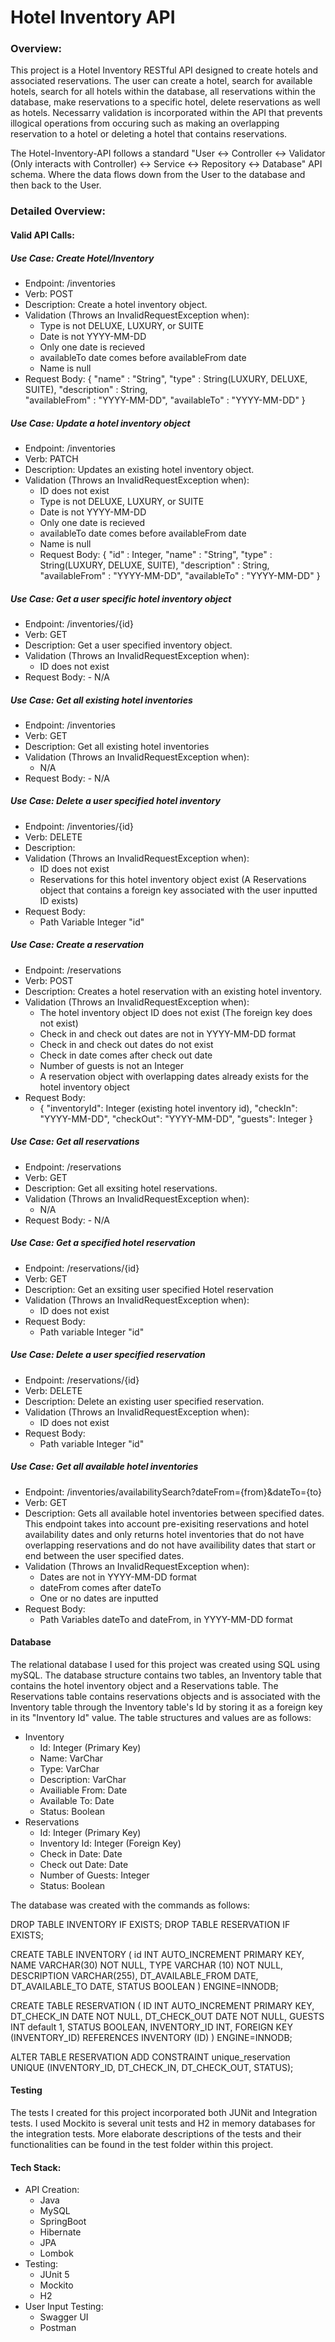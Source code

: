 # Hotel Inventory API
### Overview:

This project is a Hotel Inventory RESTful API designed to create hotels and associated reservations. The user can create a hotel, search for available hotels, search for all hotels within the database, all reservations within the database, make reservations to a specific hotel, delete reservations as well as hotels. Necessarry validation is incorporated within the API that prevents illogical operations from occuring such as making an overlapping reservation to a hotel or deleting a hotel that contains reservations.

The Hotel-Inventory-API follows a standard "User <-> Controller <-> Validator (Only interacts with Controller) <-> Service <-> Repository <-> Database" API schema. Where the data flows down from the User to the database and then back to the User. 

### Detailed Overview:

#### Valid API Calls: 

##### Use Case: Create Hotel/Inventory 
  - Endpoint: /inventories
  - Verb: POST
  - Description: Create a hotel inventory object. 
  - Validation (Throws an InvalidRequestException when): 
    - Type is not DELUXE, LUXURY, or SUITE
    - Date is not YYYY-MM-DD
    - Only one date is recieved
    - availableTo date comes before availableFrom date
    - Name is null 
  - Request Body: 
      { 
      "name" : "String", 
      "type" : String(LUXURY, DELUXE, SUITE), 
      "description" : String,   
      "availableFrom" : "YYYY-MM-DD", 
      "availableTo" : "YYYY-MM-DD" 
      }

#####  Use Case: Update a hotel inventory object
  - Endpoint: /inventories
  - Verb: PATCH
  - Description: Updates an existing hotel inventory object.
  - Validation (Throws an InvalidRequestException when): 
    - ID does not exist 
    - Type is not DELUXE, LUXURY, or SUITE
    - Date is not YYYY-MM-DD
    - Only one date is recieved
    - availableTo date comes before availableFrom date
    - Name is null 
    - Request Body: 
      { 
      "id" : Integer, 
      "name" : "String", 
      "type" : String(LUXURY, DELUXE, SUITE), 
      "description" : String,   
      "availableFrom" : "YYYY-MM-DD", 
      "availableTo" : "YYYY-MM-DD" 
      }

#####  Use Case: Get a user specific hotel inventory object
  - Endpoint: /inventories/{id}
  - Verb: GET
  - Description: Get a user specified inventory object. 
  - Validation (Throws an InvalidRequestException when): 
    -  ID does not exist 
  -  Request Body: 
    -  N/A

#####  Use Case: Get all existing hotel inventories 
  - Endpoint: /inventories
  - Verb: GET
  - Description: Get all existing hotel inventories 
  - Validation (Throws an InvalidRequestException when): 
    - N/A
  -  Request Body: 
    -  N/A

#####  Use Case: Delete a user specified hotel inventory
  - Endpoint: /inventories/{id}
  - Verb: DELETE
  - Description: 
  - Validation (Throws an InvalidRequestException when): 
    - ID does not exist 
    - Reservations for this hotel inventory object exist (A Reservations object that contains a foreign key associated with the user inputted ID exists) 
  - Request Body: 
    -  Path Variable Integer "id" 

#####  Use Case: Create a reservation
  - Endpoint: /reservations
  - Verb: POST
  - Description: Creates a hotel reservation with an existing hotel inventory. 
  - Validation (Throws an InvalidRequestException when): 
    - The hotel inventory object ID does not exist (The foreign key does not exist) 
    - Check in and check out dates are not in YYYY-MM-DD format
    - Check in and check out dates do not exist
    - Check in date comes after check out date
    - Number of guests is not an Integer 
    - A reservation object with overlapping dates already exists for the hotel inventory object
  - Request Body: 
    - {
    "inventoryId": Integer (existing hotel inventory id),
    "checkIn": "YYYY-MM-DD",
    "checkOut": "YYYY-MM-DD",
    "guests": Integer
    }

#####  Use Case: Get all reservations
  - Endpoint: /reservations
  - Verb: GET
  - Description: Get all exsiting hotel reservations. 
  - Validation (Throws an InvalidRequestException when): 
    - N/A
  -  Request Body: 
    - N/A


#####  Use Case: Get a specified hotel reservation
  - Endpoint: /reservations/{id}
  - Verb: GET
  - Description: Get an exsiting user specified Hotel reservation 
  - Validation (Throws an InvalidRequestException when): 
    - ID does not exist 
  - Request Body: 
    -  Path variable Integer "id"

#####  Use Case: Delete a user specified reservation
  - Endpoint: /reservations/{id}
  - Verb: DELETE
  - Description: Delete an existing user specified reservation. 
  - Validation (Throws an InvalidRequestException when): 
    - ID does not exist 
  - Request Body: 
    - Path variable Integer "id" 

#####  Use Case: Get all available hotel inventories
  - Endpoint: /inventories/availabilitySearch?dateFrom={from}&dateTo={to}
  - Verb: GET
  - Description: Gets all available hotel inventories between specified dates. This endpoint takes into account pre-exisiting reservations and hotel availability dates and only returns hotel inventories that do not have overlapping reservations and do not have availibility dates that start or end between the user specified dates. 
  - Validation (Throws an InvalidRequestException when): 
    - Dates are not in YYYY-MM-DD format
    - dateFrom comes after dateTo
    - One or no dates are inputted 
  - Request Body: 
    - Path Variables dateTo and dateFrom, in YYYY-MM-DD format

#### Database
  The relational database I used for this project was created using SQL using mySQL. The database structure contains two tables, an Inventory table that contains the hotel inventory object and a Reservations table. The Reservations table contains reservations objects and is associated with the Inventory table through the Inventory table's Id by storing it as a foreign key in its "Inventory Id" value. The table structures and values are as follows: 
 
  - Inventory 
    - Id: Integer (Primary Key) 
    - Name: VarChar
    - Type: VarChar
    - Description: VarChar
    - Availiable From: Date 
    - Available To: Date 
    - Status: Boolean 
  - Reservations 
    -  Id: Integer (Primary Key) 
    -  Inventory Id: Integer (Foreign Key) 
    -  Check in Date: Date 
    -  Check out Date: Date
    -  Number of Guests: Integer 
    -  Status: Boolean 
  
  The database was created with the commands as follows: 
  
  
DROP TABLE INVENTORY IF EXISTS;
DROP TABLE RESERVATION IF EXISTS;
 
CREATE TABLE INVENTORY (
    id INT AUTO_INCREMENT PRIMARY KEY,
    NAME VARCHAR(30) NOT NULL,
    TYPE VARCHAR (10) NOT NULL,
    DESCRIPTION VARCHAR(255),
    DT_AVAILABLE_FROM DATE,
    DT_AVAILABLE_TO DATE,
    STATUS BOOLEAN
)  ENGINE=INNODB;
 
CREATE TABLE RESERVATION (
    ID INT AUTO_INCREMENT PRIMARY KEY,
    DT_CHECK_IN DATE NOT NULL,
    DT_CHECK_OUT DATE NOT NULL,
    GUESTS INT default 1,
    STATUS BOOLEAN,
    INVENTORY_ID INT,
    FOREIGN KEY (INVENTORY_ID) REFERENCES INVENTORY (ID)
) ENGINE=INNODB;
 
ALTER TABLE RESERVATION
ADD CONSTRAINT unique_reservation
UNIQUE (INVENTORY_ID, DT_CHECK_IN, DT_CHECK_OUT, STATUS);
  
#### Testing 
  The tests I created for this project incorporated both JUNit and Integration tests. I used Mockito is several unit tests and H2 in memory databases for the integration tests. More elaborate descriptions of the tests and their functionalities can be found in the test folder within this project. 

#### Tech Stack:

- API Creation:
  - Java
  - MySQL 
  - SpringBoot 
  - Hibernate 
  - JPA 
  - Lombok 
- Testing:
  - JUnit 5
  - Mockito 
  - H2
- User Input Testing:
  - Swagger UI
  - Postman 
